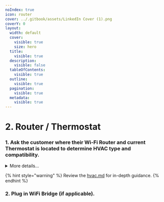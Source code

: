 ```yaml
---
noIndex: true
icon: router
cover: ../.gitbook/assets/LinkedIn Cover (1).png
coverY: 0
layout:
  width: default
  cover:
    visible: true
    size: hero
  title:
    visible: true
  description:
    visible: false
  tableOfContents:
    visible: true
  outline:
    visible: true
  pagination:
    visible: true
  metadata:
    visible: true
---
```


# 2. Router / Thermostat

### 1. Ask the customer where their Wi-Fi Router and current Thermostat is located to determine HVAC type and compatibility.

<details>

<summary>More details...</summary>

* Test Heating/Cooling
* Check outside unit to determine Heat Pump/Conventional while Heat is Blowing
* While Heat is Testing start DBC
* Determine Gas/Electric
  * Flue pipe or gas line = GAS

</details>

{% hint style="warning" %}
Review the [hvac.md](../workflows/hvac.md "mention") for in-depth guidance.
{% endhint %}

### 2. Plug in WiFi Bridge (if applicable).
